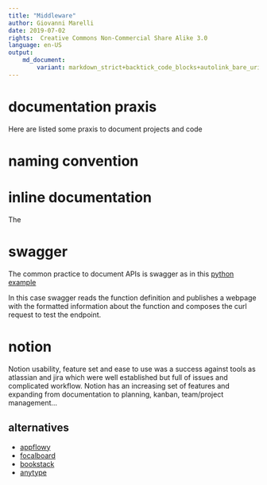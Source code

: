 ```yaml
---
title: "Middleware"
author: Giovanni Marelli
date: 2019-07-02
rights:  Creative Commons Non-Commercial Share Alike 3.0
language: en-US
output: 
	md_document:
		variant: markdown_strict+backtick_code_blocks+autolink_bare_uris+markdown_github
---
```


# documentation praxis

Here are listed some praxis to document projects and code

# naming convention



# inline documentation

The 

# swagger

The common practice to document APIs is swagger as in this [python example](https://github.com/sabeiro/sawmill/blob/master/live_py/flask_live.py) 

In this case swagger reads the function definition and publishes a webpage with the formatted information about the function and composes the curl request to test the endpoint.

# notion

Notion usability, feature set and ease to use was a success against tools as atlassian and jira which were well established but full of issues and complicated workflow. Notion has an increasing set of features and expanding from documentation to planning, kanban, team/project management... 

## alternatives

* [appflowy](https://github.com/AppFlowy-IO/AppFlowy)
* [focalboard](https://github.com/mattermost/focalboard)
* [bookstack](https://www.bookstackapp.com/)
* [anytype](https://anytype.io/)
